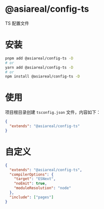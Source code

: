 # @asiareal/config-ts

TS 配置文件

# 安装

```bash
pnpm add @asiareal/config-ts -D
# or
yarn add @asiareal/config-ts -D
# or
npm install @asiareal/config-ts -D
```

# 使用

项目根目录创建 `tsconfig.json` 文件，内容如下：

```json
{
  "extends": "@asiareal/config-ts"
}
```

# 自定义

```json
{
  "extends": "@asiareal/config-ts",
  "compilerOptions": {
    "target": "ESNext",
    "noEmit": true,
    "moduleResolution": "node"
  },
  "include": ["pages"]
}
```
